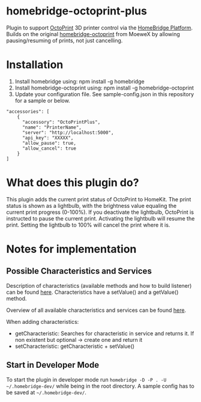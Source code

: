 # homebridge-octoprint-plus

Plugin to support [OctoPrint](https://octopi.octoprint.org) 3D printer control via the [HomeBridge Platform](https://github.com/nfarina/homebridge). Builds on the original [homebridge-octoprint](https://github.com/MoeweX/homebridge-octoprint) from MoeweX by allowing pausing/resuming of prints, not just cancelling.

# Installation

1. Install homebridge using: npm install -g homebridge
2. Install homebridge-octoprint using: npm install -g homebridge-octoprint
3. Update your configuration file. See sample-config.json in this repository for a sample or below.

```
"accessories": [
    {
      "accessory": "OctoPrintPlus",
      "name": "PrinterName",
      "server": "http://localhost:5000",
      "api_key": "XXXXX",
      "allow_pause": true,
      "allow_cancel": true
    }
]
```

# What does this plugin do?

This plugin adds the current print status of OctoPrint to HomeKit. The print status is shown as a lightbulb, with the brightness value equaling the current print progress (0-100%). If you deactivate the lightbulb, OctoPrint is instructed to pause the current print. Activating the lightbulb will resume the print. Setting the lightbulb to 100% will cancel the print where it is.

# Notes for implementation

## Possible Characteristics and Services
Description of characteristics (available methods and how to build listener) can be found [here]( https://github.com/KhaosT/HAP-NodeJS/blob/master/lib/Characteristic.js). Characteristics have a setValue() and a getValue() method.

Overview of all available characteristics and services can be found [here](https://github.com/KhaosT/HAP-NodeJS/blob/master/lib/gen/HomeKitTypes.js).

When adding characteristics:
* getCharacteristic: Searches for characteristic in service and returns it. If non existent but optional -> create one and return it
* setCharacteristic: getCharacteristic + setValue()

## Start in Developer Mode

To start the plugin in developer mode run `homebridge -D -P . -U ~/.homebridge-dev/` while being in the root directory. A sample config has to be saved at `~/.homebridge-dev/`.
